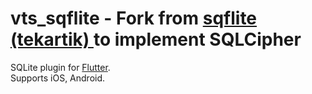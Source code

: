 

# vts_sqflite - Fork from [sqflite (tekartik) ](https://github.com/tekartik/sqflite) to implement SQLCipher

SQLite plugin for [Flutter](https://flutter.io).    
Supports iOS, Android.